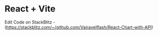# React + Vite

Edit Code on StackBlitz - (https://stackblitz.com/~/github.com/Vairavelflash/React-Chart-with-API)
